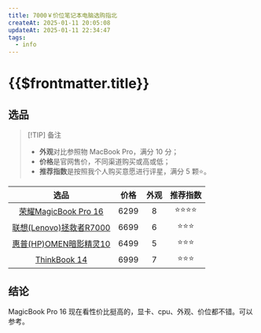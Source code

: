 ```yaml
---
title: 7000￥价位笔记本电脑选购指北
createAt: 2025-01-11 20:05:08
updateAt: 2025-01-11 22:34:47
tags:
  - info
---
```

# {{$frontmatter.title}}

## 选品
> [!TIP] 备注
> - **外观**对比参照物 MacBook Pro，满分 10 分；
> - **价格**是官网售价，不同渠道购买或高或低；
> - **推荐指数**是按照我个人购买意愿进行评星，满分 5 颗⭐。

|                                                         选品                                                          |  价格  | 外观  | 推荐指数 |
| :-----------------------------------------------------------------------------------------------------------------: | :--: | :-: | :--: |
|             [荣耀MagicBook Pro 16](https://www.honor.com/cn/shop/product/10086047786144.html?cid=132368)              | 6299 |  8  | ⭐⭐⭐⭐ |
|                        [联想(Lenovo)拯救者R7000](https://item.lenovo.com.cn/product/1032483.html)                        | 6699 |  6  | ⭐⭐⭐  |
| [惠普(HP)OMEN暗影精灵10](https://www.hpstore.cn/hp-omen-gaming-laptop-16-wd0009tx-9x3r4pa.html?facetref=80cb7a040ccce00e) | 6499 |  5  | ⭐⭐⭐  |
|                            [ThinkBook 14](https://tk.lenovo.com.cn/product/1034883.html)                            | 6999 |  7  | ⭐⭐⭐  |
## 结论
MagicBook Pro 16 现在看性价比挺高的，显卡、cpu、外观、价位都不错。可以参考。